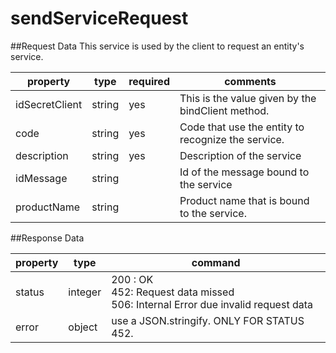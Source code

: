 sendServiceRequest
========================

##Request Data
This service is used by the client to request an entity's service. 

 
 property  | type | required | comments
-----------|------|----------|---------
 idSecretClient|string|yes|This is the value given by the bindClient method.
 code|string|yes|Code that use the entity to recognize the service.
 description|string|yes|Description of the service
 idMessage|string| |Id of the message bound to the service
 productName|string| |Product name that is bound to the service.
 
##Response Data

  property | type | command
 ----------|------|---------
status|integer| 200 : OK<br> 452: Request data missed <br> 506: Internal Error due invalid request data
error|object| use a JSON.stringify. ONLY FOR STATUS 452.
 
 
 
